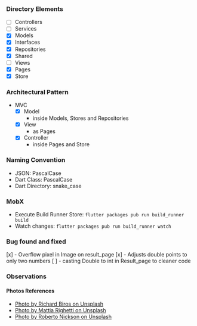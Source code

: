 ### Directory Elements

- [ ] Controllers
- [ ] Services
- [x] Models
- [x] Interfaces
- [x] Repositories
- [x] Shared
- [ ] Views
- [x] Pages
- [x] Store

### Architectural Pattern

- MVC
  - [x] Model
    - inside Models, Stores and Repositories
  - [x] View
    - as Pages
  - [x] Controller
    - inside Pages and Store

### Naming Convention

- JSON: PascalCase
- Dart Class: PascalCase
- Dart Directory: snake_case

### MobX

- Execute Build Runner Store:
  `flutter packages pub run build_runner build`
- Watch changes:
  `flutter packages pub run build_runner watch`

### Bug found and fixed

[x] - Overflow pixel in Image on result_page
[x] - Adjusts double points to only two numbers
[ ] - casting Double to int in Result_page to cleaner code

### Observations

#### Photos References

- [Photo by Richard Biros on Unsplash](../images/richard-biros-unsplash.jpg)
- [Photo by Mattia Righetti on Unsplash](../images/mattia-righetti-unsplash.jpg)
- [Photo by Roberto Nickson on Unsplash](../images/roberto-nickson-unsplash)

